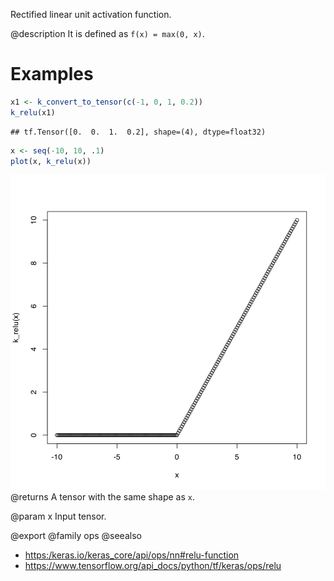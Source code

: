 Rectified linear unit activation function.

@description
It is defined as `f(x) = max(0, x)`.

# Examples

```r
x1 <- k_convert_to_tensor(c(-1, 0, 1, 0.2))
k_relu(x1)
```

```
## tf.Tensor([0.  0.  1.  0.2], shape=(4), dtype=float32)
```


```r
x <- seq(-10, 10, .1)
plot(x, k_relu(x))
```

![plot of chunk unnamed-chunk-2](k_relu-unnamed-chunk-2-1.svg)
@returns
A tensor with the same shape as `x`.

@param x Input tensor.

@export
@family ops
@seealso
+ <https:/keras.io/keras_core/api/ops/nn#relu-function>
+ <https://www.tensorflow.org/api_docs/python/tf/keras/ops/relu>

